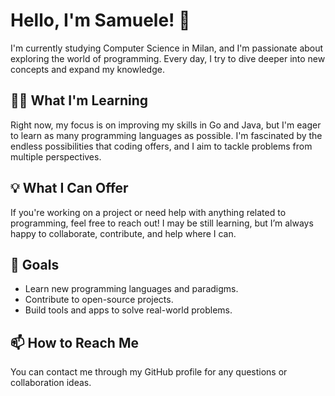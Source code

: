 # Hello, I'm Samuele! 👋

I'm currently studying Computer Science in Milan, and I'm passionate about exploring the world of programming. Every day, I try to dive deeper into new concepts and expand my knowledge.
## 🧑‍💻 What I'm Learning

Right now, my focus is on improving my skills in Go and Java, but I'm eager to learn as many programming languages as possible. I'm fascinated by the endless possibilities that coding offers, and I aim to tackle problems from multiple perspectives.
## 💡 What I Can Offer

If you're working on a project or need help with anything related to programming, feel free to reach out! I may be still learning, but I’m always happy to collaborate, contribute, and help where I can.
## 🌱 Goals

- Learn new programming languages and paradigms.
- Contribute to open-source projects.
- Build tools and apps to solve real-world problems.

## 📫 How to Reach Me

You can contact me through my GitHub profile for any questions or collaboration ideas.
